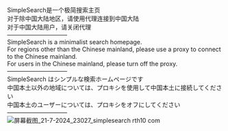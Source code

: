 SimpleSearch是一个极简搜索主页<br>
对于除中国大陆地区，请使用代理连接到中国大陆<br>
对于中国大陆用户，请关闭代理 <br>
——————————<br>
SimpleSearch is a minimalist search homepage.<br>
For regions other than the Chinese mainland, please use a proxy to connect to the Chinese mainland. <br>
For users in the Chinese mainland, please turn off the proxy. <br>
——————————<br>
SimpleSearch はシンプルな検索ホームページです<br>
中国本土以外の地域については、プロキシを使用して中国本土に接続してください<br>
中国本土のユーザーについては、プロキシをオフにしてください <br>
——————————<br>
![屏幕截图_21-7-2024_23027_simplesearch rth10 com](https://github.com/user-attachments/assets/4ecd1e82-26d8-4166-ab23-daab70485953)
